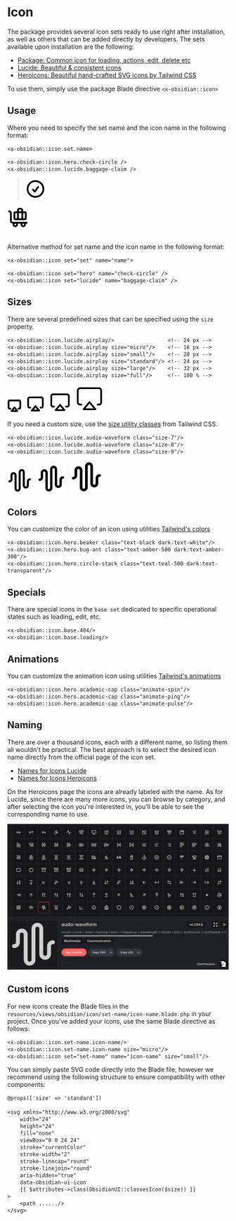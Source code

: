 # Icon

The package provides several icon sets ready to use right after installation, as well as others that can be added directly by developers. The sets available upon installation are the following:

* [Package: Common icon for loading, actions, edit, delete etc](https://github.com/emkcloud/obsidian-ui)
* [Lucide: Beautiful & consistent icons](https://lucide.dev/)
* [Heroicons: Beautiful hand-crafted SVG icons by Tailwind CSS](https://heroicons.com/)

To use them, simply use the package Blade directive `<x-obsidian::icon>`

## Usage

Where you need to specify the set name and the icon name in the following format:

```blade
<x-obsidian::icon.set.name>
```

```blade
<x-obsidian::icon.hero.check-circle /> 
<x-obsidian::icon.lucide.baggage-claim />
```

><picture>
>  <source media="(prefers-color-scheme: dark)" srcset="../images/check-circle-white.svg">
>  <img src="../images/check-circle-black.svg">
></picture>&nbsp;

<picture>
  <source media="(prefers-color-scheme: dark)" srcset="../images/baggage-claim-white.svg">
  <img src="../images/baggage-claim-black.svg">
</picture>&nbsp;<br><br>

Alternative method for set name and the icon name in the following format:

```blade
<x-obsidian::icon set="set" name="name">
```

```blade
<x-obsidian::icon set="hero" name="check-circle" /> 
<x-obsidian::icon set="lucide" name="baggage-claim" />
```

## Sizes

There are several predefined sizes that can be specified using the `size` property.

```blade
<x-obsidian::icon.lucide.airplay/>                 <!-- 24 px -->
<x-obsidian::icon.lucide.airplay size="micro"/>    <!-- 16 px -->
<x-obsidian::icon.lucide.airplay size="small"/>    <!-- 20 px -->
<x-obsidian::icon.lucide.airplay size="standard"/> <!-- 24 px -->
<x-obsidian::icon.lucide.airplay size="large"/>    <!-- 32 px -->
<x-obsidian::icon.lucide.airplay size="full"/>     <!-- 100 % -->
```
<picture>
  <source media="(prefers-color-scheme: dark)" srcset="../images/airplay-16-white.svg">
  <img src="../images/airplay-16-black.svg">
</picture>&nbsp;

<picture>
  <source media="(prefers-color-scheme: dark)" srcset="../images/airplay-20-white.svg">
  <img src="../images/airplay-20-black.svg">
</picture>&nbsp;

<picture>
  <source media="(prefers-color-scheme: dark)" srcset="../images/airplay-24-white.svg">
  <img src="../images/airplay-24-black.svg">
</picture>&nbsp;

<picture>
  <source media="(prefers-color-scheme: dark)" srcset="../images/airplay-32-white.svg">
  <img src="../images/airplay-32-black.svg">
</picture>

If you need a custom size, use the [size utility classes](https://tailwindcss.com/docs/width) from Tailwind CSS.

```blade
<x-obsidian::icon.lucide.audio-waveform class="size-7"/>
<x-obsidian::icon.lucide.audio-waveform class="size-8"/>
<x-obsidian::icon.lucide.audio-waveform class="size-9"/>
```

<picture>
  <source media="(prefers-color-scheme: dark)" srcset="../images/waveform-28-white1.svg">
  <img src="../images/waveform-28-black1.svg">
</picture>&nbsp;

<picture>
  <source media="(prefers-color-scheme: dark)" srcset="../images/waveform-32-white1.svg">
  <img src="../images/waveform-32-black1.svg">
</picture>&nbsp;

<picture>
  <source media="(prefers-color-scheme: dark)" srcset="../images/waveform-36-white1.svg">
  <img src="../images/waveform-36-black1.svg">
</picture>

## Colors

You can customize the color of an icon using utilities [Tailwind's colors](https://tailwindcss.com/docs/color)

```blade
<x-obsidian::icon.hero.beaker class="text-black dark:text-white"/>
<x-obsidian::icon.hero.bug-ant class="text-amber-500 dark:text-amber-300"/>
<x-obsidian::icon.hero.circle-stack class="text-teal-500 dark:text-transparent"/>
```

## Specials

There are special icons in the `base set` dedicated to specific operational states such as loading, edit, etc.

```blade
<x-obsidian::icon.base.404/>
<x-obsidian::icon.base.loading/>
```

## Animations

You can customize the animation icon using utilities [Tailwind's animations](https://tailwindcss.com/docs/animation#adding-a-spin-animation)

```blade
<x-obsidian::icon.hero.academic-cap class="animate-spin"/>
<x-obsidian::icon.hero.academic-cap class="animate-ping"/>
<x-obsidian::icon.hero.academic-cap class="animate-pulse"/>
```

## Naming

There are over a thousand icons, each with a different name, so listing them all wouldn't be practical. The best approach is to select the desired icon name directly from the official page of the icon set.

* [Names for Icons Lucide](https://lucide.dev/icons)
* [Names for Icons Heroicons](https://heroicons.com/)

On the Heroicons page the icons are already labeled with the name. As for Lucide, since there are many more icons, you can browse by category, and after selecting the icon you're interested in, you'll be able to see the corresponding name to use.

[![Lucide](../images/lucide-search.jpg)](https://lucide.dev/icons)

## Custom icons

For new icons create the Blade files in the `resources/views/obsidian/icon/set-name/icon-name.blade.php` in your project. Once you've added your icons, use the same Blade directive as follows:

```blade
<x-obsidian::icon.set-name.icon-name/>
<x-obsidian::icon.set-name.icon-name size="micro"/>
<x-obsidian::icon set="set-name" name="icon-name" size="small"/>
```

You can simply paste SVG code directly into the Blade file, however we recommend using the following structure to ensure compatibility with other components:

```blade
@props(['size' => 'standard'])

<svg xmlns="http://www.w3.org/2000/svg"
    width="24"
    height="24"
    fill="none"
    viewBox="0 0 24 24"
    stroke="currentColor"
    stroke-width="2"
    stroke-linecap="round"
    stroke-linejoin="round"
    aria-hidden="true"
    data-obsidian-ui-icon
    {{ $attributes->class(ObsidianUI::classesIcon($size)) }}
>
    <path ....../>
</svg>
```

